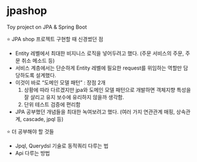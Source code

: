 # jpashop
Toy project on JPA &amp; Spring Boot

⭐️ JPA shop 프로젝트 구현할 때 신경썼던 점
- Entity 레벨에서 최대한 비지니스 로직을 넣어두려고 했다. (주문 서비스의 주문, 주문 취소 메소드 등)
- 서비스 계층에서는 단순하게 Entity 레벨에 필요한 request를 위임하는 역할만 담당하도록 설계했다.
- 이것이 바로 “도메인 모델 패턴” :  장점 2개
  1. 상황에 따라 다르겠지만 jpa와 도메인 모델 패턴으로 개발하면 객체지향 특성을 잘 살리고 유지 보수에 유리하지 않을까 생각함.
  2. 단위 테스트 검증에 편리함
- JPA 공부했던 개념들을 최대한 녹여보려고 했다. (여러 가지 연관관계 매핑, 상속관계, cascade, jpql 등)

⭐️ 더 공부해야 할 것들
- Jpql, Querydsl 기술로 동적쿼리 다루는 법
- Api 다루는 방법
